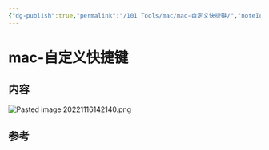 ```yaml
---
{"dg-publish":true,"permalink":"/101 Tools/mac/mac-自定义快捷键/","noteIcon":"","created":"2022-11-16T14:19:58+08:00","updated":"2024-02-01T13:13:40+08:00"}
---
```



# mac-自定义快捷键

## 内容

![Pasted image 20221116142140.png](/img/user/attachs/Pasted%20image%2020221116142140.png)

## 参考